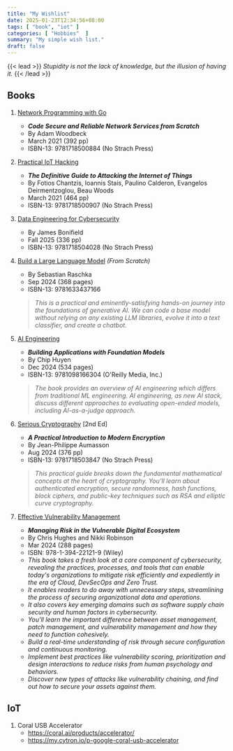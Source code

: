 ```yaml
---
title: "My Wishlist"
date: 2025-01-23T12:34:56+08:00
tags: [ "book", "iot" ]
categories: [ "Hobbies"  ]
summary: "My simple wish list."
draft: false
---
```

{{< lead >}}
*Stupidity is not the lack of knowledge, but the illusion of having it.*
{{< /lead >}}

## Books

 1. [Network Programming with Go](https://nostarch.com/networkprogrammingwithgo)
    - ***Code Secure and Reliable Network Services from Scratch*** 
    - By Adam Woodbeck
    - March 2021 (392 pp)
    - ISBN-13: 9781718500884 (No Strach Press)

 1. [Practical IoT Hacking](https://nostarch.com/practical-iot-hacking)
    - ***The Definitive Guide to Attacking the Internet of Things***
    - By Fotios Chantzis, Ioannis Stais, Paulino Calderon, Evangelos Deirmentzoglou, Beau Woods
    - March 2021 (464 pp)
    - ISBN-13: 9781718500907 (No Strach Press)

 1. [Data Engineering for Cybersecurity](https://nostarch.com/data-engineering-cybersecurity)
    - By James Bonifield
    - Fall 2025 (336 pp)
    - ISBN-13: 9781718504028 (No Strach Press)

 1. [Build a Large Language Model](https://www.manning.com/books/build-a-large-language-model-from-scratch) *(From Scratch)*
    - By Sebastian Raschka
    - Sep 2024 (368 pages)
    - ISBN-13: 9781633437166 
    > *This is a practical and eminently-satisfying hands-on journey into the foundations of generative AI.*
    > *We can code a base model without relying on any existing LLM libraries, evolve it into a text classifier, and create a chatbot.*

 1. [AI Engineering](https://www.oreilly.com/library/view/ai-engineering/9781098166298/)
    - ***Building Applications with Foundation Models***
    - By Chip Huyen
    - Dec 2024 (534 pages)
    - ISBN-13: 9781098166304 (O'Reilly Media, Inc.)
    > *The book provides an overview of AI engineering which differs from traditional ML engineering.*
    > *AI engineering, as new AI stack, discuss different approaches to evaluating open-ended models, including AI-as-a-judge approach.*

 1. [Serious Cryptography](https://nostarch.com/serious-cryptography-2nd-edition) [2nd Ed] 
    - ***A Practical Introduction to Modern Encryption***
    - By Jean-Philippe Aumasson
    - Aug 2024 (376 pp)
    - ISBN-13: 9781718503847 (No Strach Press)
    > *This practical guide breaks down the fundamental mathematical concepts at the heart of cryptography.*
    > *You’ll learn about authenticated encryption, secure randomness, hash functions, block ciphers, and public-key techniques such as RSA and elliptic curve cryptography.*

 1. [Effective Vulnerability Management](https://www.wiley.com/en-us/Effective+Vulnerability+Management%3A+Managing+Risk+in+the+Vulnerable+Digital+Ecosystem-p-9781394221219)
    - ***Managing Risk in the Vulnerable Digital Ecosystem***
    - By Chris Hughes and Nikki Robinson
    - Mar 2024 (288 pages)
    - ISBN: 978-1-394-22121-9 (Wiley)
    - *This book takes a fresh look at a core component of cybersecurity, revealing the practices, processes, and tools that can enable today's organizations to mitigate risk efficiently and expediently in the era of Cloud, DevSecOps and Zero Trust.*
    - *It enables readers to do away with unnecessary steps, streamlining the process of securing organizational data and operations.*
    - *It also covers key emerging domains such as software supply chain security and human factors in cybersecurity.*
    - *You'll learn the important difference between asset management, patch management, and vulnerability management and how they need to function cohesively.*
    - *Build a real-time understanding of risk through secure configuration and continuous monitoring.*
    - *Implement best practices like vulnerability scoring, prioritization and design interactions to reduce risks from human psychology and behaviors.*
    - *Discover new types of attacks like vulnerability chaining, and find out how to secure your assets against them.*


<!--
 1. [LLM Engineer's Handbook](https://www.packtpub.com/en-my/product/llm-engineers-handbook-9781836200062)
    - ***Master the art of engineering large language models from concept to production***
    - By Paul Iusztin, Maxime Labonne
    - Oct 2024 (522 pages)
    - ISBN-13: 9781836200062 (Packt Publishing)
    > *Step into the world of LLMs with this practical guide.* 
    > *It takes you from the fundamentals to deploying advanced applications using LLMOps best practices.*
-->

## IoT

 1. Coral USB Accelerator
    - <https://coral.ai/products/accelerator/>
    - <https://my.cytron.io/p-google-coral-usb-accelerator>


